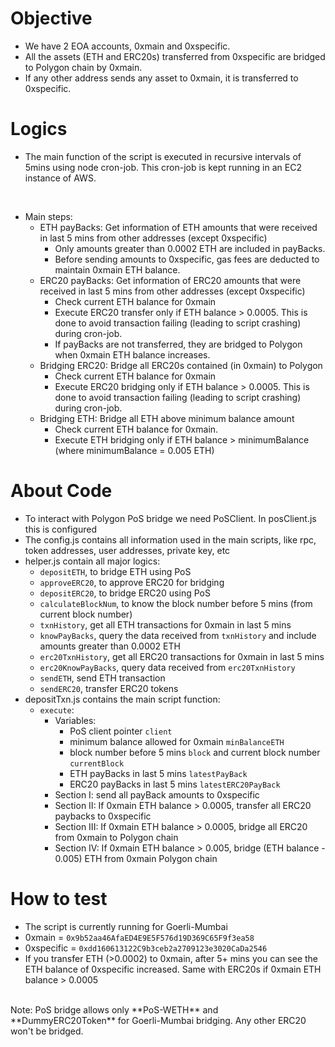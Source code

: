 # Objective

- We have 2 EOA accounts, 0xmain and 0xspecific.
- All the assets (ETH and ERC20s) transferred from 0xspecific are bridged to Polygon chain by 0xmain.
- If any other address sends any asset to 0xmain, it is transferred to 0xspecific.

# Logics

- The main function of the script is executed in recursive intervals of 5mins using node cron-job. This cron-job is kept running in an EC2 instance of AWS.
<br>

- Main steps:
    - ETH payBacks: Get information of ETH amounts that were received in last 5 mins from other addresses (except 0xspecific)
        - Only amounts greater than 0.0002 ETH are included in payBacks.
        - Before sending amounts to 0xspecific, gas fees are deducted to maintain 0xmain ETH balance. 
    - ERC20 payBacks: Get information of ERC20 amounts that were received in last 5 mins from other addresses (except 0xspecific)
        - Check current ETH balance for 0xmain
        - Execute ERC20 transfer only if ETH balance > 0.0005. This is done to avoid transaction failing (leading to script crashing) during cron-job.
        - If payBacks are not transferred, they are bridged to Polygon when 0xmain ETH balance increases.
    - Bridging ERC20: Bridge all ERC20s contained (in 0xmain) to Polygon
        - Check current ETH balance for 0xmain
        - Execute ERC20 bridging only if ETH balance > 0.0005. This is done to avoid transaction failing (leading to script crashing) during cron-job.
    - Bridging ETH: Bridge all ETH above minimum balance amount
        - Check current ETH balance for 0xmain.
        - Execute ETH bridging only if ETH balance > minimumBalance (where minimumBalance = 0.005 ETH)

# About Code

- To interact with Polygon PoS bridge we need PoSClient. In posClient.js this is configured
- The config.js contains all information used in the main scripts, like rpc, token addresses, user addresses, private key, etc
- helper.js contain all major logics:
    - `depositETH`, to bridge ETH using PoS
    - `approveERC20`, to approve ERC20 for bridging
    - `depositERC20`, to bridge ERC20 using PoS
    - `calculateBlockNum`, to know the block number before 5 mins (from current block number)
    - `txnHistory`, get all ETH transactions for 0xmain in last 5 mins
    - `knowPayBacks`, query the data received from `txnHistory` and include amounts greater than 0.0002 ETH
    - `erc20TxnHistory`, get all ERC20 transactions for 0xmain in last 5 mins
    - `erc20KnowPayBacks`, query data received from `erc20TxnHistory`
    - `sendETH`, send ETH transaction
    - `sendERC20`, transfer ERC20 tokens
- depositTxn.js contains the main script function:
    - `execute`:
        - Variables:
            - PoS client pointer `client`
            - minimum balance allowed for 0xmain `minBalanceETH`
            - block number before 5 mins `block` and current block number `currentBlock`
            - ETH payBacks in last 5 mins `latestPayBack`
            - ERC20 payBacks in last 5 mins `latestERC20PayBack`
        - Section I: send all payBack amounts to 0xspecific
        - Section II: If 0xmain ETH balance > 0.0005, transfer all ERC20 paybacks to 0xspecific
        - Section III: If 0xmain ETH balance > 0.0005, bridge all ERC20 from 0xmain to Polygon chain
        - Section IV: If 0xmain ETH balance > 0.005, bridge (ETH balance - 0.005) ETH from 0xmain Polygon chain
    
# How to test

- The script is currently running for Goerli-Mumbai 
- 0xmain = `0x9b52aa46AfaED4E9E5F576d19D369C65F9f3ea58`
- 0xspecific = `0xdd160613122C9b3ceb2a2709123e3020CaDa2546`
- If you transfer ETH (>0.0002) to 0xmain, after 5+ mins you can see the ETH balance of 0xspecific increased. Same with ERC20s if 0xmain ETH balance > 0.0005
<br>
Note: PoS bridge allows only **PoS-WETH** and **DummyERC20Token** for Goerli-Mumbai bridging. Any other ERC20 won't be bridged.